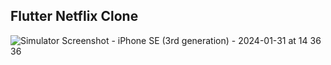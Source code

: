 ## Flutter Netflix Clone

![Simulator Screenshot - iPhone SE (3rd generation) - 2024-01-31 at 14 36 36](https://github.com/tunde-alao/Netflix-Clone/assets/105611138/21080b80-4d17-4231-ab14-c1127ca1354a)
